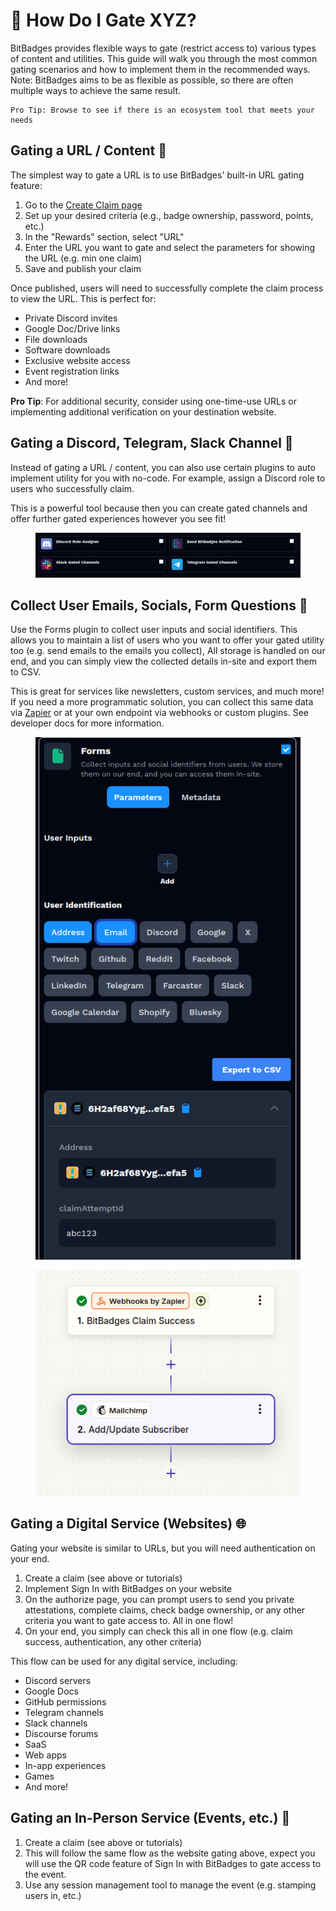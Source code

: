 # 🔐 How Do I Gate XYZ?

BitBadges provides flexible ways to gate (restrict access to) various types of content and utilities. This guide will walk you through the most common gating scenarios and how to implement them in the recommended ways. Note: BitBadges aims to be as flexible as possible, so there are often multiple ways to achieve the same result.

```
Pro Tip: Browse to see if there is an ecosystem tool that meets your needs
```

## Gating a URL / Content 🔗

The simplest way to gate a URL is to use BitBadges' built-in URL gating feature:

1. Go to the [Create Claim page](https://bitbadges.io/create)
2. Set up your desired criteria (e.g., badge ownership, password, points, etc.)
3. In the "Rewards" section, select "URL"
4. Enter the URL you want to gate and select the parameters for showing the URL (e.g. min one claim)
5. Save and publish your claim

Once published, users will need to successfully complete the claim process to view the URL. This is perfect for:

* Private Discord invites
* Google Doc/Drive links
* File downloads
* Software downloads
* Exclusive website access
* Event registration links
* And more!

**Pro Tip**: For additional security, consider using one-time-use URLs or implementing additional verification on your destination website.

## Gating a Discord, Telegram, Slack Channel 💬

Instead of gating a URL / content, you can also use certain plugins to auto implement utility for you with no-code. For example, assign a Discord role to users who successfully claim.

This is a powerful tool because then you can create gated channels and offer further gated experiences however you see fit!

<figure><img src="../.gitbook/assets/image (202).png" alt=""><figcaption></figcaption></figure>

## Collect User Emails, Socials, Form Questions 📝

Use the Forms plugin to collect user inputs and social identifiers. This allows you to maintain a list of users who you want to offer your gated utility too (e.g. send emails to the emails you collect), All storage is handled on our end, and you can simply view the collected details in-site and export them to CSV.

This is great for services like newsletters, custom services, and much more! If you need a more programmatic solution, you can collect this same data via [Zapier](https://zapier.com/apps/bitbadges/integrations) or at your own endpoint via webhooks or custom plugins. See developer docs for more information.

<figure><img src="../.gitbook/assets/image (203).png" alt=""><figcaption></figcaption></figure>

<figure><img src="../.gitbook/assets/image (1).png" alt=""><figcaption></figcaption></figure>

## Gating a Digital Service (Websites) 🌐

Gating your website is similar to URLs, but you will need authentication on your end.

1. Create a claim (see above or tutorials)
2. Implement Sign In with BitBadges on your website
3. On the authorize page, you can prompt users to send you private attestations, complete claims, check badge ownership, or any other criteria you want to gate access to. All in one flow!
4. On your end, you simply can check this all in one flow (e.g. claim success, authentication, any other criteria)

This flow can be used for any digital service, including:

* Discord servers
* Google Docs
* GitHub permissions
* Telegram channels
* Slack channels
* Discourse forums
* SaaS
* Web apps
* In-app experiences
* Games
* And more!

## Gating an In-Person Service (Events, etc.) 🎫

1. Create a claim (see above or tutorials)
2. This will follow the same flow as the website gating above, expect you will use the QR code feature of Sign In with BitBadges to gate access to the event.
3. Use any session management tool to manage the event (e.g. stamping users in, etc.)
